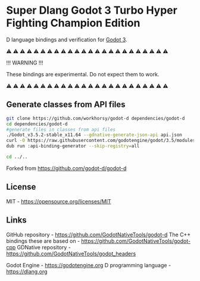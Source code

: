 

Super Dlang Godot 3 Turbo Hyper Fighting Champion Edition
=======

D language bindings and verification for [Godot 3](https://github.com/GodotNativeTools/godot_headers).

:warning: :warning: :warning: :warning: :warning: :warning: :warning: :warning:
:warning: :warning: :warning: :warning: :warning: :warning: :warning: :warning:
:warning: :warning: :warning: :warning: :warning: :warning: :warning: :warning:

!!! WARNING !!!

These bindings are experimental. Do not expect them to work.

:warning: :warning: :warning: :warning: :warning: :warning: :warning: :warning:
:warning: :warning: :warning: :warning: :warning: :warning: :warning: :warning:
:warning: :warning: :warning: :warning: :warning: :warning: :warning: :warning:




Generate classes from API files
-------------------------
```sh
git clone https://github.com/workhorsy/godot-d dependencies/godot-d
cd dependencies/godot-d
#generate files in classes from api files
./Godot_v3.5.2-stable_x11.64 --gdnative-generate-json-api api.json
curl -O https://raw.githubusercontent.com/godotengine/godot/3.5/modules/gdnative/gdnative_api.json
dub run :api-binding-generator --skip-registry=all

cd ../..
```

Forked from https://github.com/godot-d/godot-d

License
-------
MIT - <https://opensource.org/licenses/MIT>

Links
-----
GitHub repository - <https://github.com/GodotNativeTools/godot-d>
The C++ bindings these are based on - <https://github.com/GodotNativeTools/godot-cpp>
GDNative repository - <https://github.com/GodotNativeTools/godot_headers>

Godot Engine - <https://godotengine.org>
D programming language - <https://dlang.org>
